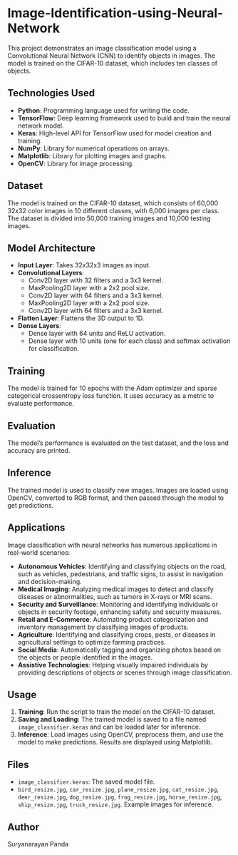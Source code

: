 # Image-Identification-using-Neural-Network

This project demonstrates an image classification model using a Convolutional Neural Network (CNN) to identify objects in images. The model is trained on the CIFAR-10 dataset, which includes ten classes of objects.

## Technologies Used

- **Python**: Programming language used for writing the code.
- **TensorFlow**: Deep learning framework used to build and train the neural network model.
- **Keras**: High-level API for TensorFlow used for model creation and training.
- **NumPy**: Library for numerical operations on arrays.
- **Matplotlib**: Library for plotting images and graphs.
- **OpenCV**: Library for image processing.

## Dataset

The model is trained on the CIFAR-10 dataset, which consists of 60,000 32x32 color images in 10 different classes, with 6,000 images per class. The dataset is divided into 50,000 training images and 10,000 testing images.

## Model Architecture

- **Input Layer**: Takes 32x32x3 images as input.
- **Convolutional Layers**: 
  - Conv2D layer with 32 filters and a 3x3 kernel.
  - MaxPooling2D layer with a 2x2 pool size.
  - Conv2D layer with 64 filters and a 3x3 kernel.
  - MaxPooling2D layer with a 2x2 pool size.
  - Conv2D layer with 64 filters and a 3x3 kernel.
- **Flatten Layer**: Flattens the 3D output to 1D.
- **Dense Layers**: 
  - Dense layer with 64 units and ReLU activation.
  - Dense layer with 10 units (one for each class) and softmax activation for classification.

## Training

The model is trained for 10 epochs with the Adam optimizer and sparse categorical crossentropy loss function. It uses accuracy as a metric to evaluate performance.

## Evaluation

The model’s performance is evaluated on the test dataset, and the loss and accuracy are printed.

## Inference

The trained model is used to classify new images. Images are loaded using OpenCV, converted to RGB format, and then passed through the model to get predictions.

## Applications

Image classification with neural networks has numerous applications in real-world scenarios:

- **Autonomous Vehicles**: Identifying and classifying objects on the road, such as vehicles, pedestrians, and traffic signs, to assist in navigation and decision-making.
- **Medical Imaging**: Analyzing medical images to detect and classify diseases or abnormalities, such as tumors in X-rays or MRI scans.
- **Security and Surveillance**: Monitoring and identifying individuals or objects in security footage, enhancing safety and security measures.
- **Retail and E-Commerce**: Automating product categorization and inventory management by classifying images of products.
- **Agriculture**: Identifying and classifying crops, pests, or diseases in agricultural settings to optimize farming practices.
- **Social Media**: Automatically tagging and organizing photos based on the objects or people identified in the images.
- **Assistive Technologies**: Helping visually impaired individuals by providing descriptions of objects or scenes through image classification.

## Usage

1. **Training**: Run the script to train the model on the CIFAR-10 dataset.
2. **Saving and Loading**: The trained model is saved to a file named `image_classifier.keras` and can be loaded later for inference.
3. **Inference**: Load images using OpenCV, preprocess them, and use the model to make predictions. Results are displayed using Matplotlib.

## Files

- `image_classifier.keras`: The saved model file.
- `bird_resize.jpg`, `car_resize.jpg`, `plane_resize.jpg`, `cat_resize.jpg`, `deer_resize.jpg`, `dog_resize.jpg`, `frog_resize.jpg`, `horse_resize.jpg`, `ship_resize.jpg`, `truck_resize.jpg`. Example images for inference.

## Author

Suryanarayan Panda
